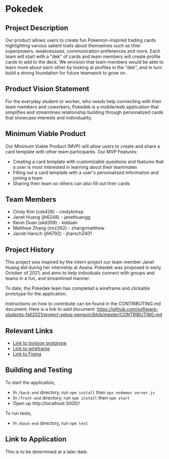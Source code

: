 # Pokedek
## Project Description
Our product allows users to create fun Pokemon-inspired trading cards highlighting various salient traits about themselves such as thier superpowers, weaknessses, communication preferences and more. Each team will start with a "dek" of cards and team members will create profile cards to add to the deck. We envision that team members would be able to learn more about each other by looking at profiles in the "dek", and in turn build a strong foundation for future teamwork to grow on.

## Product Vision Statement
For the everyday student or worker, who needs help connecting with their team members and coworkers, Pokedek is a mobile/web application that simplifies and streamlines relationship building through personalized cards that showcase interests and individuality.

## Minimum Viable Product
Our Minimum Viable Product (MVP) will allow users to create and share a card template with other team participants.
Our MVP Features:
- Creating a card template with customizable questions and features that a user is most interested in learning about their teammates
- Filling out a card template with a user's personalized information and joining a team
- Sharing their team so others can also fill out their cards

## Team Members
- Cindy Kim (csk426) - cindykimxp
- Janet Huang (jh6248) - janethuangg
- Kevin Duan (skd359) - kdduan
- Matthew Zhang (mrz262) - zhangrmatthew
- Jacob Harsch (jh6792) - jharsch2401
## Project History
This project was inspired by the intern project our team member Janet Huang did during her internship at Asana. Pokedek was proposed in early October of 2021, and aims to help individuals connect with groups and teams in a fun, and streamlined manner.

To date, the Pokedek team has completed a wireframe and clickable prototype for the application.

Instructions on how to contribute can be found in the CONTRIBUTING.md document. Here is a link to said document: https://github.com/software-students-fall2021/project-setup-penguin/blob/master/CONTRIBUTING.md

## Relevant Links
- [Link to Invision prototype](https://projects.invisionapp.com/share/5J11VJM29DYF#/screens)
- [Link to wireframe](https://drive.google.com/file/d/1OBUmIUSFCET3nAxs20n6P_lX2rcZiksS/view)
- [Link to Figma](https://www.figma.com/file/cbgk4UxRgy6Ale7D3uBbiX/Wireframes?node-id=0%3A1)
## Building and Testing
To start the application,
- In `/back-end` directory, run `npm install` then `npx nodemon server.js`
- In `/front-end` directory, run `npm install` then `npm start`
- Open up http://localhost:3000/!

To run tests,
- In `/back-end` directory, run `npm test`

## Link to Application
This is to be determined at a later date.
